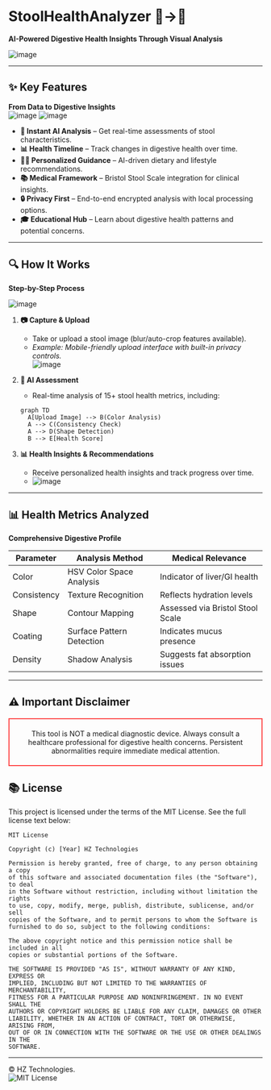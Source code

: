 # StoolHealthAnalyzer 💩→🏥  
**AI-Powered Digestive Health Insights Through Visual Analysis**  
<!-- Backend:

Language: Python
Framework: FastAPI (for building the API endpoints)
Key Libraries:
Pydantic (for data validation and serialization)
Databutton SDK (for storage and secrets management)
Google's Gemini API (for AI image analysis)

Frontend:
Language: TypeScript
Framework: React
Key Technologies/Libraries:
Vite (build tool and development server)
Tailwind CSS (for styling)
Shadcn/ui (for UI components)
Zustand (for state management)
React Router (for page navigation)
date-fns (for date formatting)
Lucide React (for icons) -->

<!--![image](https://github.com/user-attachments/assets/eaa46ae6-ed35-48ec-9034-2e17910d35ae)-->
![image](https://github.com/user-attachments/assets/6b442e25-b63d-4bf7-9e8f-5324d6fc4b37)



---

## ✨ Key Features  
**From Data to Digestive Insights**  
![image](https://github.com/user-attachments/assets/4e0d035b-e76b-43db-8728-37b48d0a3faa)
![image](https://github.com/user-attachments/assets/762f4fd8-e265-43ea-8615-4dfad729e7d4)



- **🚀 Instant AI Analysis** – Get real-time assessments of stool characteristics.  
- **📊 Health Timeline** – Track changes in digestive health over time.  
- **🧑‍⚕️ Personalized Guidance** – AI-driven dietary and lifestyle recommendations.  
- **📚 Medical Framework** – Bristol Stool Scale integration for clinical insights.  
- **🔒 Privacy First** – End-to-end encrypted analysis with local processing options.  
- **🎓 Educational Hub** – Learn about digestive health patterns and potential concerns.  

---

## 🔍 How It Works  
**Step-by-Step Process**  

![image](https://github.com/user-attachments/assets/deb1edee-8c85-4e06-b76c-1f73ba36b6c5) 

1. **📷 Capture & Upload**  
   - Take or upload a stool image (blur/auto-crop features available).  
   - *Example: Mobile-friendly upload interface with built-in privacy controls.*  
  ![image](https://github.com/user-attachments/assets/0582d51c-6801-41a3-b4df-d9f76de07d5e)

2. **🧠 AI Assessment**  
   - Real-time analysis of 15+ stool health metrics, including:  

   ```mermaid
   graph TD
     A[Upload Image] --> B(Color Analysis)
     A --> C(Consistency Check)
     A --> D(Shape Detection)
     B --> E[Health Score]
   ```
   
3. **📊 Health Insights & Recommendations**  
   - Receive personalized health insights and track progress over time.
   - ![image](https://github.com/user-attachments/assets/b0e9c7ee-7948-4733-adb1-9e0662a8b65c)
   <!-- ![image](https://github.com/user-attachments/assets/256689cd-aa59-4938-8f79-7ffc572aedd0) -->




---

## 📊 Health Metrics Analyzed  
**Comprehensive Digestive Profile**  

| **Parameter**  | **Analysis Method**           | **Medical Relevance**        |
|---------------|------------------------------|------------------------------|
| Color         | HSV Color Space Analysis      | Indicator of liver/GI health  |
| Consistency   | Texture Recognition           | Reflects hydration levels    |
| Shape         | Contour Mapping               | Assessed via Bristol Stool Scale |
| Coating       | Surface Pattern Detection     | Indicates mucus presence     |
| Density       | Shadow Analysis               | Suggests fat absorption issues |

---

## ⚠️ Important Disclaimer  
<div align="center" style="border:2px solid #ff4444; padding:20px; margin:20px 0;">
This tool is NOT a medical diagnostic device.  
Always consult a healthcare professional for digestive health concerns.  
Persistent abnormalities require immediate medical attention.
</div>


## 📚 License  
This project is licensed under the terms of the MIT License. See the full license text below:

```
MIT License

Copyright (c) [Year] HZ Technologies

Permission is hereby granted, free of charge, to any person obtaining a copy
of this software and associated documentation files (the "Software"), to deal
in the Software without restriction, including without limitation the rights
to use, copy, modify, merge, publish, distribute, sublicense, and/or sell
copies of the Software, and to permit persons to whom the Software is
furnished to do so, subject to the following conditions:

The above copyright notice and this permission notice shall be included in all
copies or substantial portions of the Software.

THE SOFTWARE IS PROVIDED "AS IS", WITHOUT WARRANTY OF ANY KIND, EXPRESS OR
IMPLIED, INCLUDING BUT NOT LIMITED TO THE WARRANTIES OF MERCHANTABILITY,
FITNESS FOR A PARTICULAR PURPOSE AND NONINFRINGEMENT. IN NO EVENT SHALL THE
AUTHORS OR COPYRIGHT HOLDERS BE LIABLE FOR ANY CLAIM, DAMAGES OR OTHER
LIABILITY, WHETHER IN AN ACTION OF CONTRACT, TORT OR OTHERWISE, ARISING FROM,
OUT OF OR IN CONNECTION WITH THE SOFTWARE OR THE USE OR OTHER DEALINGS IN THE
SOFTWARE.
```

---

&copy; HZ Technologies.  
![MIT License](https://img.shields.io/badge/license-MIT-green.svg)

